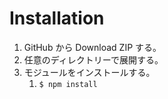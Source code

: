 # Installation

1. GitHub から Download ZIP する。
2. 任意のディレクトリーで展開する。
3. モジュールをインストールする。
   1. ```$ npm install``` 